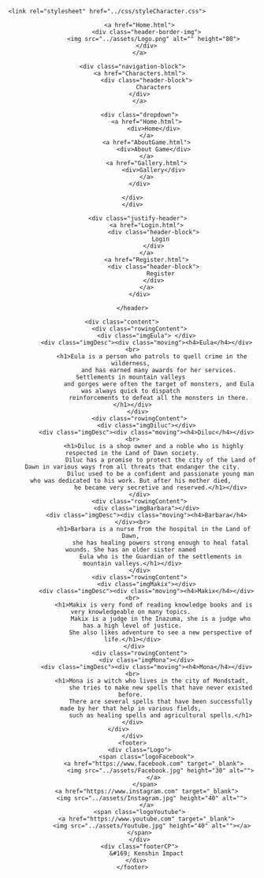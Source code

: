 <!DOCTYPE html>
<html lang="en">
<head>
    <meta charset="UTF-8">
    <meta http-equiv="X-UA-Compatible" content="IE=edge">
    <meta name="viewport" content="width=device-width, initial-scale=1.0">
    <title>Kenshin Impact</title>

    <link rel="stylesheet" href="../css/styleCharacter.css">
</head>
<body>
    <header>
        <div class="justify-logo">

        
        <a href="Home.html">
            <div class="header-border-img">
                <img src="../assets/Logo.png" alt="" height="80">
            </div>
        </a>
        
    <div class="navigation-block">
        <a href="Characters.html">
            <div class="header-block">
                Characters
        </div>
        </a>
        
        <div class="dropdown">
            <a href="Home.html">
                <div>Home</div>
            </a>
            <a href="AboutGame.html">
                <div>About Game</div>
            </a>
            <a href="Gallery.html">
                <div>Gallery</div>
            </a>
        </div>

    </div>
    </div>

        <div class="justify-header"> 
            <a href="Login.html">
                <div class="header-block">
                    Login
                </div>
            </a>
            <a href="Register.html">
                <div class="header-block">
                    Register
                </div>
            </a>
        </div>
        
    </header>

    <div class="content">      
        <div class="rowingContent">
            <div class="imgEula"> </div>
            <div class="imgDesc"><div class="moving"><h4>Eula</h4></div><br>
               <h1>Eula is a person who patrols to quell crime in the wilderness, 
                   and has earned many awards for her services. Settlements in mountain valleys 
                   and gorges were often the target of monsters, and Eula was always quick to dispatch 
                   reinforcements to defeat all the monsters in there.</h1></div>
        </div> 
        <div class="rowingContent">
            <div class="imgDiluc"></div>
            <div class="imgDesc"><div class="moving"><h4>Diluc</h4></div><br>
                <h1>Diluc is a shop owner and a noble who is highly respected in the Land of Dawn society.
                    Diluc has a promise to protect the city of the Land of Dawn in various ways from all threats that endanger the city.
                    Diluc used to be a confident and passionate young man who was dedicated to his work. But after his mother died, 
                    he became very secretive and reserved.</h1></div>
        </div>
        <div class="rowingContent">
            <div class="imgBarbara"></div>
            <div class="imgDesc"><div class="moving"><h4>Barbara</h4></div><br>
                <h1>Barbara is a nurse from the hospital in the Land of Dawn, 
                    she has healing powers strong enough to heal fatal wounds. She has an older sister named 
                    Eula who is the Guardian of the settlements in mountain valleys.</h1></div>
        </div>
        <div class="rowingContent">
            <div class="imgMakix"></div>
            <div class="imgDesc"><div class="moving"><h4>Makix</h4></div><br>
                <h1>Makix is very fond of reading knowledge books and is very knowledgeable on many topics. 
                    Makix is a judge in the Inazuma, she is a judge who has a high level of justice.
                    She also likes adventure to see a new perspective of life.</h1></div>
        </div>   
        <div class="rowingContent">
            <div class="imgMona"></div>
            <div class="imgDesc"><div class="moving"><h4>Mona</h4></div><br>
                <h1>Mona is a witch who lives in the city of Mondstadt, 
                    she tries to make new spells that have never existed before. 
                    There are several spells that have been successfully made by her that help in various fields, 
                    such as healing spells and agricultural spells.</h1></div>
        </div>            
    </div>
    <footer>
        <div class="Logo">
            <span class="logoFacebook">
                <a href="https://www.facebook.com" target="_blank">
                    <img src="../assets/Facebook.jpg" height="30" alt="">
                </a>
           </span>
            <a href="https://www.instagram.com" target="_blank">
                <img src="../assets/Instagram.jpg" height="40" alt=""> 
            </a>
        <span class="logoYoutube">
            <a href="https://www.youtube.com" target="_blank">
                <img src="../assets/Youtube.jpg" height="40" alt=""></a> 
        </span>
        </div>
        <div class="footerCP">
            &#169; Kenshin Impact
        </div>  
    </footer>
</body>
</html>
